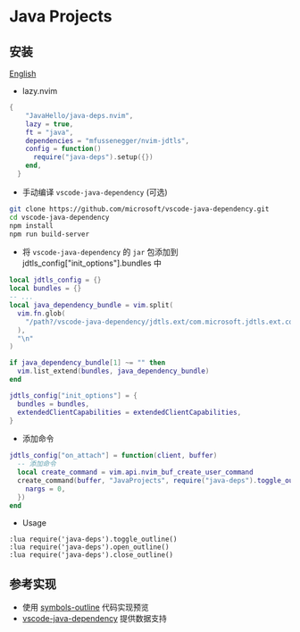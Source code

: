 # Java Projects

## 安装

[English](https://github.com/JavaHello/java-deps.nvim/issues/2)

- lazy.nvim

```lua
{
    "JavaHello/java-deps.nvim",
    lazy = true,
    ft = "java",
    dependencies = "mfussenegger/nvim-jdtls",
    config = function()
      require("java-deps").setup({})
    end,
  }

```

- 手动编译 `vscode-java-dependency` (可选)

```sh
git clone https://github.com/microsoft/vscode-java-dependency.git
cd vscode-java-dependency
npm install
npm run build-server
```

- 将 `vscode-java-dependency` 的 `jar` 包添加到 jdtls_config["init_options"].bundles 中

```lua
local jdtls_config = {}
local bundles = {}
-- ...
local java_dependency_bundle = vim.split(
  vim.fn.glob(
    "/path?/vscode-java-dependency/jdtls.ext/com.microsoft.jdtls.ext.core/target/com.microsoft.jdtls.ext.core-*.jar"
  ),
  "\n"
)

if java_dependency_bundle[1] ~= "" then
  vim.list_extend(bundles, java_dependency_bundle)
end

jdtls_config["init_options"] = {
  bundles = bundles,
  extendedClientCapabilities = extendedClientCapabilities,
}
```

- 添加命令

```lua
jdtls_config["on_attach"] = function(client, buffer)
  -- 添加命令
  local create_command = vim.api.nvim_buf_create_user_command
  create_command(buffer, "JavaProjects", require("java-deps").toggle_outline, {
    nargs = 0,
  })
end
```

- Usage

```vim
:lua require('java-deps').toggle_outline()
:lua require('java-deps').open_outline()
:lua require('java-deps').close_outline()
```

## 参考实现

- 使用 [symbols-outline](https://github.com/simrat39/symbols-outline.nvim) 代码实现预览
- [vscode-java-dependency](https://github.com/Microsoft/vscode-java-dependency) 提供数据支持

